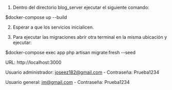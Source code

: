 1. Dentro del directorio blog_server ejecutar el siguiente comando:

  $docker-compose up --build

2. Esperar a que los servicios inicialicen.

3. Para ejecutar las migraciones abrir otra terminal en la misma ubicación y ejecutar:

  $docker-compose exec app php artisan migrate:fresh --seed

URL:
http://localhost:3000

Usuario administrador: joseez182@gmail.com - Contraseña: Prueba1234


Usuario general: jm@gmail.com - Contraseña: Prueba1234

